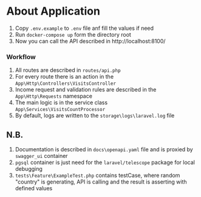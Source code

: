 # About Application

1. Copy `.env.example` to `.env` file anf fill the values if need 
2. Run `docker-compose up` form the directory root
3. Now you can call the API described in http://localhost:8100/


### Workflow
1. All routes are described in `routes/api.php`
2. For every route there is an action in the `App\Http\Controllers\VisitsController`
3. Income request and validation rules are described in the `App\Http\Requests` namespace
4. The main logic is in the service class `App\Services\VisitsCountProcessor`
5. By default, logs are written to the `storage\logs\laravel.log` file

## N.B.
1. Documentation is described in `docs\openapi.yaml` file and is proxied by `swagger_ui` container
2. `pgsql` container is just need for the `laravel/telescope` package for local debugging
3. `tests\Feature\ExampleTest.php` contains testCase, where random "country" is generating, API is calling and the result is asserting with defined values 
